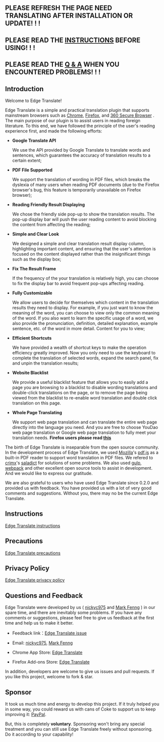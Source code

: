 ## PLEASE REFRESH THE PAGE NEED TRANSLATING AFTER INSTALLATION OR UPDATE! ! !

## PLEASE READ THE [INSTRUCTIONS](./Instructions.md) BEFORE USING! ! !

## PLEASE READ THE [Q & A](./Precautions.md) WHEN YOU ENCOUNTERED PROBLEMS! ! !

## Introduction

Welcome to Edge Translate!

Edge Translate is a simple and practical translation plugin that supports mainstream browsers such as [Chrome](https://chrome.google.com/webstore/detail/bocbaocobfecmglnmeaeppambideimao), [Firefox](https://addons.mozilla.org/en-US/firefox/addon/edge_translate), and [360 Secure Browser](https://ext.se.360.cn/webstore/detail/jkhojcaggkaojlhfddocjkkphfdkejeg) . The main purpose of our plugin is to assist users in reading foreign literature. To this end, we have followed the principle of the user's reading experience first, and made the following efforts:

* __Google Translate API__ 

  We use the API provided by Google Translate to translate words and sentences, which guarantees the accuracy of translation results to a certain extent;

* __PDF File Supported__ 

  We support the translation of wording in PDF files, which breaks the dyslexia of many users when reading PDF documents (due to the Firefox browser's bug, this feature is temporarily unavailable on Firefox browser);

* __Reading Friendly Result Displaying__ 

  We chose the friendly side pop-up to show the translation results. The pop-up display bar will push the user reading content to avoid blocking the content from affecting the reading;

* __Simple and Clear Look__

  We designed a simple and clear translation result display column, highlighting important content, and ensuring that the user's attention is focused on the content displayed rather than the insignificant things such as the display box;

* __Fix The Result Frame__ 

  If the frequency of the your translation is relatively high, you can choose to fix the display bar to avoid frequent pop-ups affecting reading.

* __Fully Customizable__ 

  We allow users to decide for themselves which content in the translation results they need to display. For example, if you just want to know the meaning of the word, you can choose to view only the common meaning of the word. If you also want to learn the specific usage of a word, we also provide the pronunciation, definition, detailed explanation, example sentence, etc. of the word in more detail. Content for you to view;

* __Efficient Shortcuts__ 

  We have provided a wealth of shortcut keys to make the operation efficiency greatly improved. Now you only need to use the keyboard to complete the translation of selected words, expand the search panel, fix and unpin the translation results;

* __Website Blacklist__ 

  We provide a useful blacklist feature that allows you to easily add a page you are browsing to a blacklist to disable wording translations and double-click translations on the page, or to remove the page being viewed from the blacklist to re-enable word translation and double click translation on this page.

* __Whole Page Translating__ 

  We support web page translation and can translate the entire web page directly into the language you need. And you are free to choose YouDao web page translation or Google web page translation to fully meet your translation needs. __Firefox users please read [this](./ToFirefoxUsers.md)__

The birth of Edge Translate is inseparable from the open source community. In the development process of Edge Translate, we used [Mozilla](https://github.com/mozilla)'s [pdf.js](https://github.com/mozilla/pdf.js) as a built-in PDF reader to support word translation in PDF files. We refered to [crimx](https://github.com/crimx)'s [saladict](https://github.com/crimx/ext-saladict) for solutions of some problems. We also used [gulp](https://github.com/gulpjs/gulp), [webpack](https://github.com/webpack/webpack) and other excellent open source tools to assist in development. And we would like to express our gratitude.

We are also grateful to users who have used Edge Translate since 0.2.0 and provided us with feedback. You have provided us with a lot of very good comments and suggestions. Without you, there may no be the current Edge Translate.

## Instructions

[Edge Translate instructions](./Instructions.md)

## Precautions

[Edge Translate precautions](./Precautions.md)

## Privacy Policy

[Edge Translate privacy policy](./PrivacyPolicy.md)

## Questions and Feedback

Edge Translate were developed by us ( [nickyc975](https://github.com/nickyc975) and [Mark Fenng](https://github.com/Mark-Fenng) ) in our spare time, and there are inevitably some problems. If you have any comments or suggestions, please feel free to give us feedback at the first time and help us to make it better.

* Feedback link：[Edge Translate issue](https://github.com/EdgeTranslate/EdgeTranslate/issues/new/choose)

* Email: [nickyc975](mailto:chenjinlong2016@outlook.com), [Mark Fenng](mailto:f18846188605@gmail.com)

* Chrome App Store: [Edge Translate](https://chrome.google.com/webstore/detail/bocbaocobfecmglnmeaeppambideimao/reviews)

* Firefox Add-ons Store: [Edge Translate](https://addons.mozilla.org/en-US/firefox/addon/edge_translate/reviews)

In addition, developers are welcome to give us issues and pull requests. If you like this project, welcome to fork & star.

## Sponsor

It took us much time and energy to develop this project. If it truly helped you in some way, you could reward us with cans of Coke to support us to keep improving it: [PayPal](https://paypal.me/EdgeTranslate).

But, this is completely __voluntary__. Sponsoring won't bring any special treatment and you can still use Edge Translate freely without sponsoring. Do it according to your capability!
